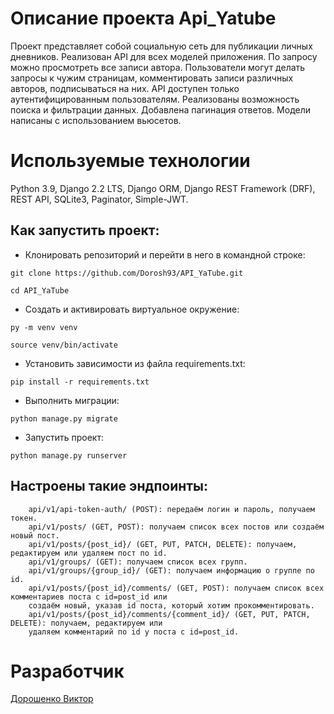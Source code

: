# Описание проекта Api_Yatube

Проект представляет собой социальную сеть для публикации личных дневников. 
Реализован API для всех моделей приложения. По запросу можно просмотреть все записи автора.
Пользователи могут делать запросы к чужим страницам, комментировать записи различных авторов, подписываться на них.
API доступен только аутентифицированным пользователям. Реализованы возможность поиска и фильтрации данных.
Добавлена пагинация ответов. Модели написаны с использованием вьюсетов. 

# Используемые технологии

Python 3.9, Django 2.2 LTS, Django ORM, Django REST Framework (DRF), REST API, SQLite3, Paginator, Simple-JWT.

## Как запустить проект:
- Клонировать репозиторий и перейти в него в командной строке:
```
git clone https://github.com/Dorosh93/API_YaTube.git
```
```
cd API_YaTube
```
- Cоздать и активировать виртуальное окружение:
```
py -m venv venv
```
```
source venv/bin/activate
```
- Установить зависимости из файла requirements.txt:
```
pip install -r requirements.txt
```
- Выполнить миграции:
```
python manage.py migrate
```
- Запустить проект:
```
python manage.py runserver
```

## Настроены такие эндпоинты:

```
    api/v1/api-token-auth/ (POST): передаём логин и пароль, получаем токен.
    api/v1/posts/ (GET, POST): получаем список всех постов или создаём новый пост.
    api/v1/posts/{post_id}/ (GET, PUT, PATCH, DELETE): получаем, редактируем или удаляем пост по id.
    api/v1/groups/ (GET): получаем список всех групп.
    api/v1/groups/{group_id}/ (GET): получаем информацию о группе по id.
    api/v1/posts/{post_id}/comments/ (GET, POST): получаем список всех комментариев поста с id=post_id или 
    создаём новый, указав id поста, который хотим прокомментировать.
    api/v1/posts/{post_id}/comments/{comment_id}/ (GET, PUT, PATCH, DELETE): получаем, редактируем или 
    удаляем комментарий по id у поста с id=post_id.
```

# Разработчик

[Дорошенко Виктор](https://github.com/Dorosh93)
